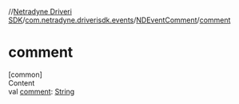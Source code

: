//[Netradyne Driveri SDK](../../index.md)/[com.netradyne.driverisdk.events](../index.md)/[NDEventComment](index.md)/[comment](comment.md)



# comment  
[common]  
Content  
val [comment](comment.md): [String](https://kotlinlang.org/api/latest/jvm/stdlib/kotlin/-string/index.html)  



